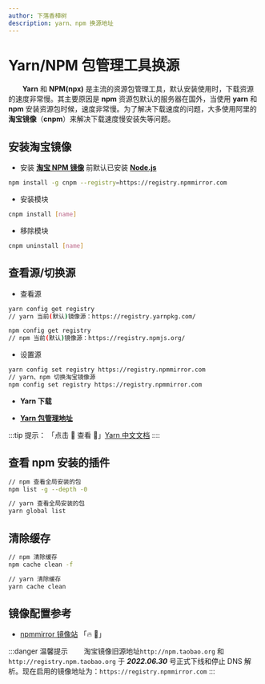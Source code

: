 ```yaml
---
author: 下落香樟树
description: yarn、npm 换源地址
---
```


# Yarn/NPM 包管理工具换源

&emsp;&emsp;**Yarn** 和 **NPM(npx)** 是主流的资源包管理工具，默认安装使用时，下载资源的速度非常慢。其主要原因是 **npm** 资源包默认的服务器在国外，当使用 **yarn** 和 **npm** 安装资源包时候，速度非常慢。为了解决下载速度的问题，大多使用阿里的 **淘宝镜像**（**cnpm**）来解决下载速度慢安装失等问题。

## 安装淘宝镜像

-   安装 [**淘宝 NPM 镜像**](https://developer.aliyun.com/mirror/NPM?from=tnpm) 前默认已安装 [**Node.js**](https://nodejs.org/zh-cn/)

```bash title="淘宝镜像地址"
npm install -g cnpm --registry=https://registry.npmmirror.com
```

-   安装模块

```bash title="安装模块"
cnpm install [name]
```

-   移除模块

```bash title="移除模块"
cnpm uninstall [name]
```

## 查看源/切换源

-   查看源

```bash title="查看源地址"
yarn config get registry
// yarn 当前(默认)镜像源：https://registry.yarnpkg.com/

npm config get registry
// npm 当前(默认)镜像源：https://registry.npmjs.org/
```

-   设置源

```bash title="设置源地址"
yarn config set registry https://registry.npmmirror.com
// yarn、npm 切换淘宝镜像源
npm config set registry https://registry.npmmirror.com
```

-   **Yarn 下载**

-   [**Yarn 包管理地址**](https://classic.yarnpkg.com/zh-Hans/)

:::tip 提示：
「点击 🫱 查看 👀」[Yarn 中文文档](https://yarn.bootcss.com/docs/install/#windows-stable)
::::

## 查看 npm 安装的插件

```bash title="查看全局安装的包"
// npm 查看全局安装的包
npm list -g --depth -0

// yarn 查看全局安装的包
yarn global list
```

## 清除缓存

```bash title="清除缓存"
// npm 清除缓存
npm cache clean -f

// yarn 清除缓存
yarn cache clean
```

## 镜像配置参考

-   [npmmirror 镜像站](https://npmmirror.com) 「🔥 👀」

:::danger 温馨提示
&emsp;&emsp;淘宝镜像旧源地址`http://npm.taobao.org` 和 `http://registry.npm.taobao.org` 于 **_2022.06.30_** 号正式下线和停止 DNS 解析。现在启用的镜像地址为：`https://registry.npmmirror.com`
:::
